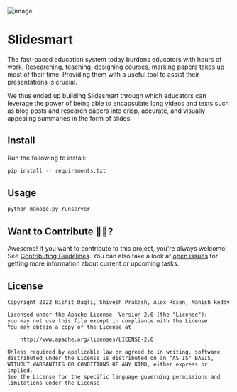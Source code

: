 ![image](https://user-images.githubusercontent.com/84627365/206897658-e885235c-13fd-40ea-894a-f358164ce714.png)


# Slidesmart

The fast-paced education system today burdens educators with hours of work. Researching, teaching, designing courses, marking papers takes up most of their time. Providing them with a useful tool to assist their presentations is crucial.

We thus ended up building Slidesmart through which educators can leverage the power of being able to encapsulate long videos and texts such as blog posts and research papers into crisp, accurate, and visually appealing summaries in the form of slides.

## Install

Run the following to install:

```sh
pip install -r requirements.txt
```

## Usage

```sh
python manage.py runserver
```

## Want to Contribute 🙋‍♂️?

Awesome! If you want to contribute to this project, you're always welcome! See [Contributing Guidelines](CONTRIBUTING.md). You can also take a look at [open issues](https://github.com/Rishit-dagli/slidesmart/issues) for getting more information about current or upcoming tasks.


## License

```
Copyright 2022 Rishit Dagli, Shivesh Prakash, Alex Rosen, Manish Reddy

Licensed under the Apache License, Version 2.0 (the "License");
you may not use this file except in compliance with the License.
You may obtain a copy of the License at

    http://www.apache.org/licenses/LICENSE-2.0

Unless required by applicable law or agreed to in writing, software
distributed under the License is distributed on an "AS IS" BASIS,
WITHOUT WARRANTIES OR CONDITIONS OF ANY KIND, either express or implied.
See the License for the specific language governing permissions and
limitations under the License.
```
